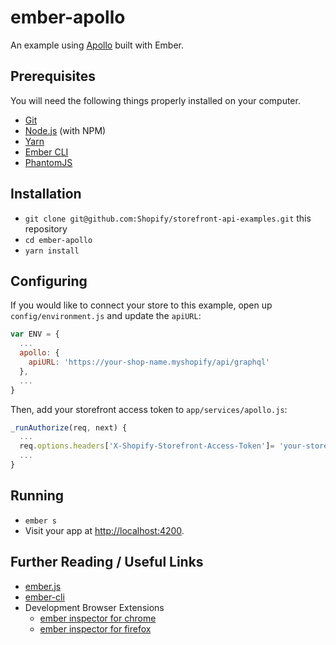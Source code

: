 # ember-apollo

An example using [Apollo](http://www.apollodata.com/) built with Ember.

## Prerequisites

You will need the following things properly installed on your computer.

* [Git](https://git-scm.com/)
* [Node.js](https://nodejs.org/) (with NPM)
* [Yarn](https://yarnpkg.com/en/)
* [Ember CLI](https://ember-cli.com/)
* [PhantomJS](http://phantomjs.org/)

## Installation

* `git clone git@github.com:Shopify/storefront-api-examples.git` this repository
* `cd ember-apollo`
* `yarn install`

## Configuring

If you would like to connect your store to this example, open up `config/environment.js` and update the `apiURL`:
```js
var ENV = {
  ...
  apollo: {
    apiURL: 'https://your-shop-name.myshopify/api/graphql'
  },
  ...
}
```
Then, add your storefront access token to `app/services/apollo.js`:
```js
_runAuthorize(req, next) {
  ...
  req.options.headers['X-Shopify-Storefront-Access-Token']= 'your-storefront-access-token';
  ...
}
```

## Running

* `ember s`
* Visit your app at [http://localhost:4200](http://localhost:4200).

## Further Reading / Useful Links

* [ember.js](http://emberjs.com/)
* [ember-cli](https://ember-cli.com/)
* Development Browser Extensions
  * [ember inspector for chrome](https://chrome.google.com/webstore/detail/ember-inspector/bmdblncegkenkacieihfhpjfppoconhi)
  * [ember inspector for firefox](https://addons.mozilla.org/en-US/firefox/addon/ember-inspector/)
